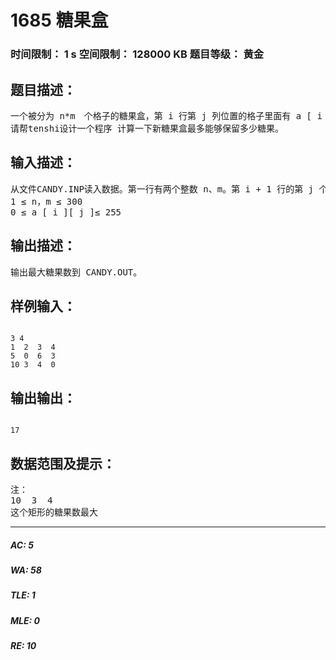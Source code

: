 # 1685 糖果盒   
### 时间限制： 1 s     空间限制： 128000 KB     题目等级： 黄金  
## 题目描述：  

<pre>
一个被分为 n*m　个格子的糖果盒，第 i 行第 j 列位置的格子里面有 a [ i ][ j ] 颗糖。本来 tenshi 打算送这盒糖果给某 PPMM 的，但是就在要送出糖果盒的前一天晚上，一只极其可恶的老鼠夜袭糖果盒，有部分格子被洗劫并且穿了洞。tenshi 必须尽快从这个糖果盒里面切割出一个矩形糖果盒，新的糖果盒不能有洞，并且 tenshi 希望保留在新糖果盒内的糖的总数尽量多。
请帮tenshi设计一个程序 计算一下新糖果盒最多能够保留多少糖果。
</pre>
  
  
## 输入描述：  

<pre>
从文件CANDY.INP读入数据。第一行有两个整数 n、m。第 i + 1 行的第 j 个数表示 a [ i ][ j ]，如果这个数为 0 ，则表示这个位置的格子被洗劫过。其中：
1 ≤ n，m ≤ 300
0 ≤ a [ i ][ j ]≤ 255
</pre>
  
  
## 输出描述：  

<pre>
输出最大糖果数到 CANDY.OUT。
</pre>
  
  
## 样例输入：  

<pre><code>
3 4
1  2  3  4
5  0  6  3
10 3  4  0
</code></pre>
  
  
## 输出输出：  

<pre><code>
17
</code></pre>
  
  
## 数据范围及提示：  

<pre>
注：
10  3  4
这个矩形的糖果数最大
</pre>
  
  
***  

##### AC: 5  
##### WA: 58  
##### TLE: 1  
##### MLE: 0  
##### RE: 10  
